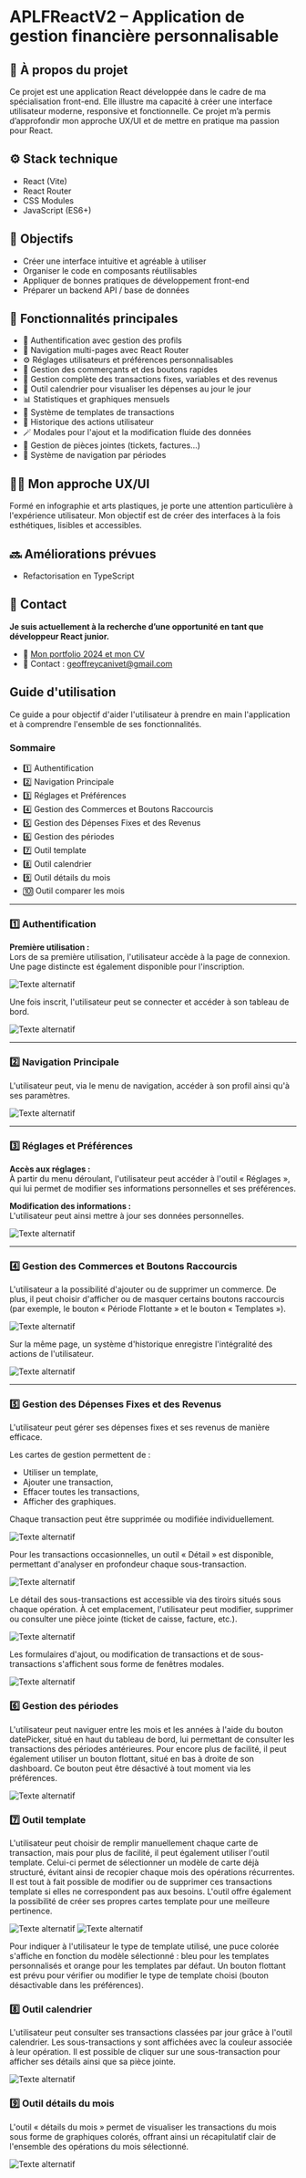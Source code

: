 # APLFReactV2 – Application de gestion financière personnalisable

## 🧠 À propos du projet

Ce projet est une application React développée dans le cadre de ma spécialisation front-end. Elle illustre ma capacité à créer une interface utilisateur moderne, responsive et fonctionnelle. Ce projet m’a permis d’approfondir mon approche UX/UI et de mettre en pratique ma passion pour React.

## ⚙️ Stack technique

- React (Vite)
- React Router
- CSS Modules
- JavaScript (ES6+)


## 🎯 Objectifs

- Créer une interface intuitive et agréable à utiliser
- Organiser le code en composants réutilisables
- Appliquer de bonnes pratiques de développement front-end
- Préparer un backend API / base de données

## 🚀 Fonctionnalités principales

- 🔐 Authentification avec gestion des profils
- 🧭 Navigation multi-pages avec React Router
- ⚙️ Réglages utilisateurs et préférences personnalisables
- 🏪 Gestion des commerçants et des boutons rapides
- 💸 Gestion complète des transactions fixes, variables et des revenus
- 📅 Outil calendrier pour visualiser les dépenses au jour le jour
- 📊 Statistiques et graphiques mensuels
- 🧩 Système de templates de transactions
- 🔁 Historique des actions utilisateur
- 🪄 Modales pour l'ajout et la modification fluide des données
- 📂 Gestion de pièces jointes (tickets, factures…)
- 🧠 Système de navigation par périodes

## 👨‍🎨 Mon approche UX/UI

Formé en infographie et arts plastiques, je porte une attention particulière à l'expérience utilisateur. Mon objectif est de créer des interfaces à la fois esthétiques, lisibles et accessibles.

## 🔜 Améliorations prévues

- Refactorisation en TypeScript

## 📩 Contact
**Je suis actuellement à la recherche d’une opportunité en tant que développeur React junior.**
- 🔗 [Mon portfolio 2024 et mon CV](https://geoffreycanivet.netlify.app)
- 📧 Contact : geoffreycanivet@gmail.com

## Guide d'utilisation

Ce guide a pour objectif d'aider l'utilisateur à prendre en main l'application et à comprendre l'ensemble de ses fonctionnalités.

### Sommaire

- 1️⃣ Authentification
- 2️⃣ Navigation Principale
- 3️⃣ Réglages et Préférences
- 4️⃣ Gestion des Commerces et Boutons Raccourcis
- 5️⃣ Gestion des Dépenses Fixes et des Revenus
- 6️⃣ Gestion des périodes
- 7️⃣ Outil template
- 8️⃣ Outil calendrier 
- 9️⃣ Outil détails du mois 
- 🔟 Outil comparer les mois

---

### 1️⃣ Authentification

**Première utilisation :**  
Lors de sa première utilisation, l'utilisateur accède à la page de connexion. 
Une page distincte est également disponible pour l'inscription.

![Texte alternatif](/imgReadme/login.png)

Une fois inscrit, l'utilisateur peut se connecter et accéder à son tableau de bord.

![Texte alternatif](/imgReadme/dashboard.png)

---

### 2️⃣ Navigation Principale

L'utilisateur peut, via le menu de navigation, accéder à son profil ainsi qu'à ses paramètres.

![Texte alternatif](/imgReadme/regleges.png)

---

### 3️⃣ Réglages et Préférences

**Accès aux réglages :**  
À partir du menu déroulant, l'utilisateur peut accéder à l'outil « Réglages », qui lui permet de modifier ses informations personnelles et ses préférences.

**Modification des informations :**  
L'utilisateur peut ainsi mettre à jour ses données personnelles.

![Texte alternatif](/imgReadme/settingUser.png)

---

### 4️⃣ Gestion des Commerces et Boutons Raccourcis

L'utilisateur a la possibilité d'ajouter ou de supprimer un commerce. De plus, il peut choisir d'afficher ou de masquer certains boutons raccourcis (par exemple, le bouton « Période Flottante » et le bouton « Templates »).

![Texte alternatif](/imgReadme/prefUser.png)

Sur la même page, un système d'historique enregistre l'intégralité des actions de l'utilisateur.

![Texte alternatif](/imgReadme/logUser.png)

---

### 5️⃣ Gestion des Dépenses Fixes et des Revenus

L'utilisateur peut gérer ses dépenses fixes et ses revenus de manière efficace.

Les cartes de gestion permettent de :
- Utiliser un template,
- Ajouter une transaction,
- Effacer toutes les transactions,
- Afficher des graphiques.

Chaque transaction peut être supprimée ou modifiée individuellement.

![Texte alternatif](/imgReadme/cardFixeRevenu.png)

Pour les transactions occasionnelles, un outil « Détail » est disponible, permettant d'analyser en profondeur chaque sous-transaction.

![Texte alternatif](/imgReadme/cardOccas.png)

Le détail des sous-transactions est accessible via des tiroirs situés sous chaque opération.
À cet emplacement, l'utilisateur peut modifier, supprimer ou consulter une pièce jointe (ticket de caisse, facture, etc.).

![Texte alternatif](/imgReadme/details.png)

Les formulaires d'ajout, ou modification de transactions et de sous-transactions s'affichent sous forme de fenêtres modales.

![Texte alternatif](/imgReadme/AjoutSousTransaction.png)

### 6️⃣ Gestion des périodes

L'utilisateur peut naviguer entre les mois et les années à l'aide du bouton datePicker, 
situé en haut du tableau de bord, lui permettant de consulter les transactions des périodes antérieures. 
Pour encore plus de facilité, il peut également utiliser un bouton flottant, situé en bas à droite de son 
dashboard.
Ce bouton peut être désactivé à tout moment via les préférences.

![Texte alternatif](/imgReadme/periodes.png)

### 7️⃣ Outil template

L'utilisateur peut choisir de remplir manuellement chaque carte de transaction, mais pour plus de facilité, 
il peut également utiliser l'outil template.
Celui-ci permet de sélectionner un modèle de carte déjà structuré, évitant ainsi de recopier 
chaque mois des opérations récurrentes. Il est tout à fait possible de modifier ou de supprimer ces transactions 
template si elles ne correspondent pas aux besoins.
L'outil offre également la possibilité de créer ses propres cartes template pour une meilleure pertinence.

![Texte alternatif](/imgReadme/templatePerso.png)
![Texte alternatif](/imgReadme/templateDefaut.png)

Pour indiquer à l'utilisateur le type de template utilisé, une puce colorée s'affiche en fonction du modèle sélectionné :
bleu pour les templates personnalisés et orange pour les templates par défaut.
Un bouton flottant est prévu pour vérifier ou modifier le type de template choisi (bouton désactivable dans les préférences).

### 8️⃣ Outil calendrier

L'utilisateur peut consulter ses transactions classées par jour grâce à l'outil calendrier.
Les sous-transactions y sont affichées avec la couleur associée à leur opération.
Il est possible de cliquer sur une sous-transaction pour afficher ses détails ainsi que sa pièce jointe.

![Texte alternatif](/imgReadme/calendrier.png)

### 9️⃣ Outil détails du mois

L'outil « détails du mois » permet de visualiser les transactions du mois sous forme de graphiques colorés, offrant ainsi un récapitulatif clair 
de l'ensemble des opérations du mois sélectionné.

![Texte alternatif](/imgReadme/detailsMois.png)


